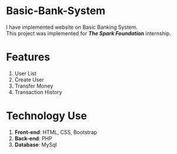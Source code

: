 # Basic-Bank-System
I have implemented website on Basic Banking System.<Br />
This project was implemented for ***The Spark Foundation*** internship.


# Features
  1. User List
  2. Create User
  3. Transfer Money
  4. Transaction History

# Technology Use
  1. **Front-end**: HTML, CSS, Bootstrap
  2. **Back-end**: PHP
  3. **Database**: MySql
